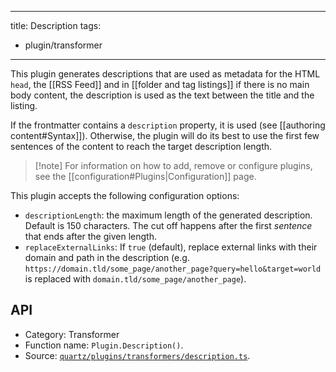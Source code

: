 ______________________________________________________________________

title: Description
tags:

- plugin/transformer

______________________________________________________________________

This plugin generates descriptions that are used as metadata for the HTML `head`, the \[\[RSS Feed\]\] and in \[\[folder and tag listings\]\] if there is no main body content, the description is used as the text between the title and the listing.

If the frontmatter contains a `description` property, it is used (see \[\[authoring content#Syntax\]\]). Otherwise, the plugin will do its best to use the first few sentences of the content to reach the target description length.

> \[!note\]
> For information on how to add, remove or configure plugins, see the \[\[configuration#Plugins|Configuration\]\] page.

This plugin accepts the following configuration options:

- `descriptionLength`: the maximum length of the generated description. Default is 150 characters. The cut off happens after the first _sentence_ that ends after the given length.
- `replaceExternalLinks`: If `true` (default), replace external links with their domain and path in the description (e.g. `https://domain.tld/some_page/another_page?query=hello&target=world` is replaced with `domain.tld/some_page/another_page`).

## API

- Category: Transformer
- Function name: `Plugin.Description()`.
- Source: [`quartz/plugins/transformers/description.ts`](https://github.com/jackyzha0/quartz/blob/v4/quartz/plugins/transformers/description.ts).
